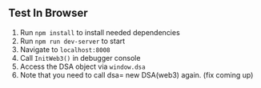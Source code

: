 ## Test In Browser

1. Run `npm install` to install needed dependencies
2. Run `npm run dev-server` to start
3. Navigate to `localhost:8008`
4. Call `InitWeb3()` in debugger console
5. Access the DSA object via `window.dsa`
6. Note that you need to call dsa= new DSA(web3) again. (fix coming up)

<!-- Auto-update: 2025-10-05T16:04:13.274949 -->
